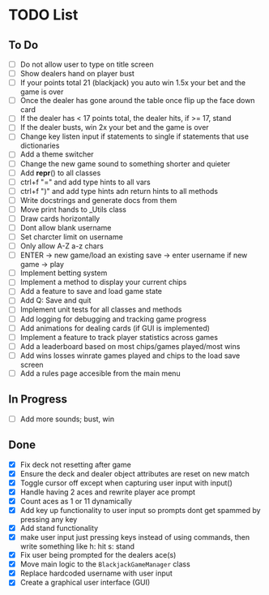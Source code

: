 # TODO List

## To Do

- [ ] Do not allow user to type on title screen
- [ ] Show dealers hand on player bust
- [ ] If your points total 21 (blackjack) you auto win 1.5x your bet and the game is over
- [ ] Once the dealer has gone around the table once flip up the face down card
- [ ] If the dealer has < 17 points total, the dealer hits, if >= 17, stand
- [ ] If the dealer busts, win 2x your bet and the game is over
- [ ] Change key listen input if statements to single if statements that use dictionaries
- [ ] Add a theme switcher
- [ ] Change the new game sound to something shorter and quieter
- [ ] Add __repr__() to all classes
- [ ] ctrl+f "=" and add type hints to all vars
- [ ] ctrl+f ")" and add type hints adn return hints to all methods
- [ ] Write docstrings and generate docs from them
- [ ] Move print hands to _Utils class
- [ ] Draw cards horizontally
- [ ] Dont allow blank username
- [ ] Set charcter limit on username
- [ ] Only allow A-Z a-z chars
- [ ] ENTER -> new game/load an existing save -> enter username if new game -> play
- [ ] Implement betting system
- [ ] Implement a method to display your current chips
- [ ] Add a feature to save and load game state
- [ ] Add Q: Save and quit
- [ ] Implement unit tests for all classes and methods
- [ ] Add logging for debugging and tracking game progress
- [ ] Add animations for dealing cards (if GUI is implemented)
- [ ] Implement a feature to track player statistics across games
- [ ] Add a leaderboard based on most chips/games played/most wins
- [ ] Add wins losses winrate games played and chips to the load save screen
- [ ] Add a rules page accesible from the main menu

## In Progress

- [ ] Add more sounds; bust, win

## Done

- [x] Fix deck not resetting after game
- [x] Ensure the deck and dealer object attributes are reset on new match
- [x] Toggle cursor off except when capturing user input with input()
- [x] Handle having 2 aces and rewrite player ace prompt
- [x] Count aces as 1 or 11 dynamically
- [x] Add key up functionality to user input so prompts dont get spammed by pressing any key
- [x] Add stand functionality
- [x] make user input just pressing keys instead of using commands, then write something like h: hit s: stand
- [x] Fix user being prompted for the dealers ace(s)
- [x] Move main logic to the `BlackjackGameManager` class
- [x] Replace hardcoded username with user input
- [x] Create a graphical user interface (GUI)
